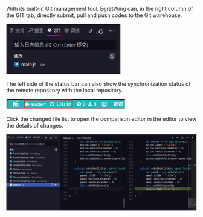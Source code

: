

With its built-in Git management tool, EgretWing can, in the right column of the GIT tab, directly submit, pull and push codes to the Git warehouse.

![](12.png)

The left side of the status bar can also show the synchronization status of the remote repository with the local repository.

![](13.png)

Click the changed file list to open the comparison editor in the editor to view the details of changes.

![](17.png)

